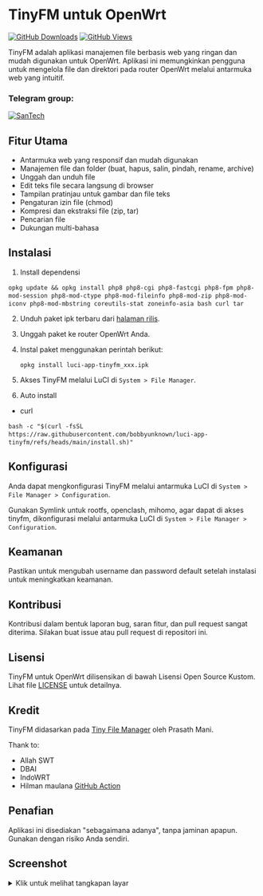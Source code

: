 # TinyFM untuk OpenWrt
[![GitHub Downloads](https://img.shields.io/github/downloads/bobbyunknown/luci-app-tinyfm/total?style=for-the-badge&logo=github)](https://github.com/bobbyunknown/luci-app-tinyfm/releases)
[![GitHub Views](https://komarev.com/ghpvc/?username=bobbyunknown&repo=luci-app-tinyfm&style=for-the-badge&color=brightgreen&label=VIEWS)](https://github.com/bobbyunknown/luci-app-tinyfm)

TinyFM adalah aplikasi manajemen file berbasis web yang ringan dan mudah digunakan untuk OpenWrt. Aplikasi ini memungkinkan pengguna untuk mengelola file dan direktori pada router OpenWrt melalui antarmuka web yang intuitif.

### Telegram group:
[![SanTech](https://img.shields.io/badge/SanTech-2CA5E0?style=for-the-badge&logo=telegram&logoColor=white)](https://t.me/+TuLCASzJrVJmNzM1)

## Fitur Utama

- Antarmuka web yang responsif dan mudah digunakan
- Manajemen file dan folder (buat, hapus, salin, pindah, rename, archive)
- Unggah dan unduh file
- Edit teks file secara langsung di browser
- Tampilan pratinjau untuk gambar dan file teks
- Pengaturan izin file (chmod)
- Kompresi dan ekstraksi file (zip, tar)
- Pencarian file
- Dukungan multi-bahasa

## Instalasi

1. Install dependensi
```
opkg update && opkg install php8 php8-cgi php8-fastcgi php8-fpm php8-mod-session php8-mod-ctype php8-mod-fileinfo php8-mod-zip php8-mod-iconv php8-mod-mbstring coreutils-stat zoneinfo-asia bash curl tar
```

2. Unduh paket ipk terbaru dari [halaman rilis](https://github.com/bobbyunknown/luci-app-tinyfm/releases).
2. Unggah paket ke router OpenWrt Anda.
3. Instal paket menggunakan perintah berikut:
   ```
   opkg install luci-app-tinyfm_xxx.ipk
   ```
4. Akses TinyFM melalui LuCI di `System > File Manager`.

5. Auto install
- curl
```
bash -c "$(curl -fsSL https://raw.githubusercontent.com/bobbyunknown/luci-app-tinyfm/refs/heads/main/install.sh)"
```


## Konfigurasi

Anda dapat mengkonfigurasi TinyFM melalui antarmuka LuCI di `System > File Manager > Configuration`.

Gunakan Symlink untuk rootfs, openclash, mihomo, agar dapat di akses tinyfm, dikonfigurasi melalui antarmuka LuCI di `System > File Manager > Configuration`.

## Keamanan

Pastikan untuk mengubah username dan password default setelah instalasi untuk meningkatkan keamanan.

## Kontribusi

Kontribusi dalam bentuk laporan bug, saran fitur, dan pull request sangat diterima. Silakan buat issue atau pull request di repositori ini.

## Lisensi

TinyFM untuk OpenWrt dilisensikan di bawah Lisensi Open Source Kustom. Lihat file [LICENSE](LICENSE) untuk detailnya.

## Kredit

TinyFM didasarkan pada [Tiny File Manager](https://github.com/prasathmani/tinyfilemanager) oleh Prasath Mani.

Thank to:
 - Allah SWT
 - DBAI
 - IndoWRT
 - Hilman maulana
  [GitHub Action](https://github.com/animegasan/luci-app-speedtest)
## Penafian

Aplikasi ini disediakan "sebagaimana adanya", tanpa jaminan apapun. Gunakan dengan risiko Anda sendiri.


## Screenshot

<details>
<summary>Klik untuk melihat tangkapan layar</summary>

![Screenshot 1](img/Snag_14710b2.png)
![Screenshot 2](img/Snag_14711eb.png)
![Screenshot 3](img/Snag_147117e.png)
![Screenshot 4](img/Snag_1471120.png)

</details>
